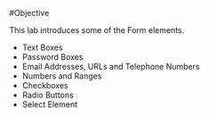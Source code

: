 #Objective

This lab introduces some of the Form elements.

- Text Boxes
- Password Boxes
- Email Addresses, URLs and Telephone Numbers
- Numbers and Ranges
- Checkboxes
- Radio Buttons
- Select Element
